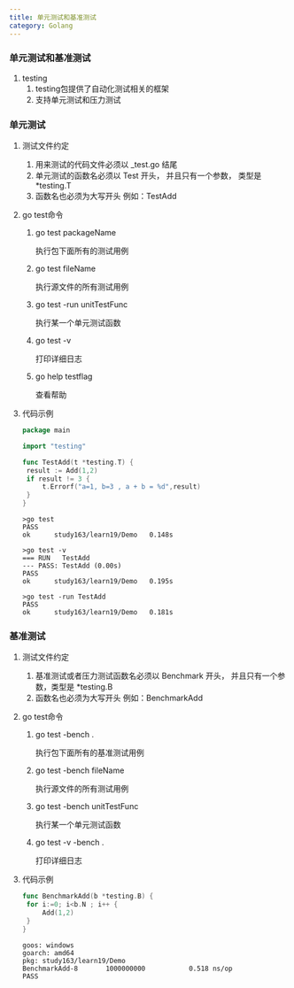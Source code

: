 ```yaml
---
title: 单元测试和基准测试
category: Golang
---
```




### 单元测试和基准测试

1. testing
   1. testing包提供了自动化测试相关的框架
   2. 支持单元测试和压力测试

### 单元测试

1. 测试文件约定

   1. 用来测试的代码文件必须以 _test.go 结尾
   2. 单元测试的函数名必须以 Test 开头， 并且只有一个参数， 类型是 *testing.T
   3. 函数名也必须为大写开头 例如：TestAdd

2. go test命令

   1. go test packageName

      执行包下面所有的测试用例

   2. go test fileName

      执行源文件的所有测试用例

   3. go test -run unitTestFunc

      执行某一个单元测试函数

   4. go test -v

      打印详细日志
      
   5. go help testflag

      查看帮助

3. 代码示例

   ```go
   package main
   
   import "testing"
   
   func TestAdd(t *testing.T) {
   	result := Add(1,2)
   	if result != 3 {
   		t.Errorf("a=1, b=3 , a + b = %d",result)
   	}
   }
   ```

   ```
   >go test
   PASS
   ok      study163/learn19/Demo   0.148s
   
   >go test -v
   === RUN   TestAdd
   --- PASS: TestAdd (0.00s)
   PASS
   ok      study163/learn19/Demo   0.195s
   
   >go test -run TestAdd
   PASS
   ok      study163/learn19/Demo   0.181s
   
   ```

   

### 基准测试

1. 测试文件约定

   1. 基准测试或者压力测试函数名必须以 Benchmark 开头， 并且只有一个参数，类型是 *testing.B
   2. 函数名也必须为大写开头 例如：BenchmarkAdd

2. go test命令

   1. go test -bench .

      执行包下面所有的基准测试用例

   2. go test -bench fileName

      执行源文件的所有测试用例

   3. go test -bench unitTestFunc

      执行某一个单元测试函数

   4. go test -v -bench .

      打印详细日志

3. 代码示例

   ```go
   func BenchmarkAdd(b *testing.B) {
   	for i:=0; i<b.N ; i++ {
   		Add(1,2)
   	}
   }
   ```

   ```
   goos: windows
   goarch: amd64
   pkg: study163/learn19/Demo
   BenchmarkAdd-8   	1000000000	         0.518 ns/op
   PASS
   ```

   